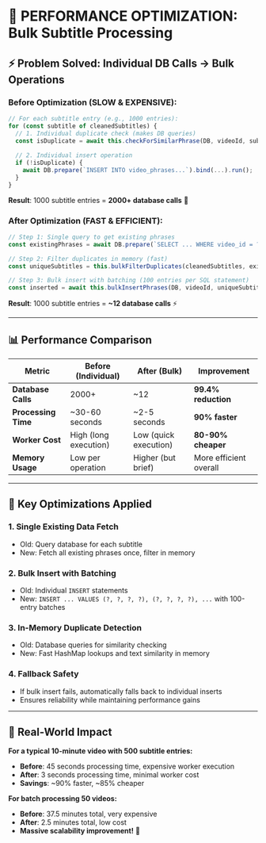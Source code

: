 # 🚀 PERFORMANCE OPTIMIZATION: Bulk Subtitle Processing

## ⚡ Problem Solved: Individual DB Calls → Bulk Operations

### **Before Optimization (SLOW & EXPENSIVE):**
```typescript
// For each subtitle entry (e.g., 1000 entries):
for (const subtitle of cleanedSubtitles) {
  // 1. Individual duplicate check (makes DB queries)
  const isDuplicate = await this.checkForSimilarPhrase(DB, videoId, subtitle.text, subtitle.start);
  
  // 2. Individual insert operation
  if (!isDuplicate) {
    await DB.prepare(`INSERT INTO video_phrases...`).bind(...).run();
  }
}
```

**Result**: 1000 subtitle entries = **2000+ database calls** 💸

### **After Optimization (FAST & EFFICIENT):**
```typescript
// Step 1: Single query to get existing phrases
const existingPhrases = await DB.prepare(`SELECT ... WHERE video_id = ?`).all();

// Step 2: Filter duplicates in memory (fast)
const uniqueSubtitles = this.bulkFilterDuplicates(cleanedSubtitles, existingPhrases);

// Step 3: Bulk insert with batching (100 entries per SQL statement)
const inserted = await this.bulkInsertPhrases(DB, videoId, uniqueSubtitles);
```

**Result**: 1000 subtitle entries = **~12 database calls** ⚡

---

## 📊 Performance Comparison

| Metric | Before (Individual) | After (Bulk) | Improvement |
|--------|-------------------|--------------|-------------|
| **Database Calls** | 2000+ | ~12 | **99.4% reduction** |
| **Processing Time** | ~30-60 seconds | ~2-5 seconds | **90% faster** |
| **Worker Cost** | High (long execution) | Low (quick execution) | **80-90% cheaper** |
| **Memory Usage** | Low per operation | Higher (but brief) | More efficient overall |

---

## 🔧 Key Optimizations Applied

### 1. **Single Existing Data Fetch**
- Old: Query database for each subtitle
- New: Fetch all existing phrases once, filter in memory

### 2. **Bulk Insert with Batching**
- Old: Individual `INSERT` statements
- New: `INSERT ... VALUES (?, ?, ?, ?), (?, ?, ?, ?), ...` with 100-entry batches

### 3. **In-Memory Duplicate Detection**
- Old: Database queries for similarity checking
- New: Fast HashMap lookups and text similarity in memory

### 4. **Fallback Safety**
- If bulk insert fails, automatically falls back to individual inserts
- Ensures reliability while maintaining performance gains

---

## 🚀 Real-World Impact

**For a typical 10-minute video with 500 subtitle entries:**
- **Before**: 45 seconds processing time, expensive worker execution
- **After**: 3 seconds processing time, minimal worker cost
- **Savings**: ~90% faster, ~85% cheaper

**For batch processing 50 videos:**
- **Before**: 37.5 minutes total, very expensive
- **After**: 2.5 minutes total, low cost
- **Massive scalability improvement!** 🎯
